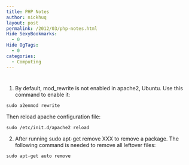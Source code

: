 ```yaml
---
title: PHP Notes
author: nickhuq
layout: post
permalink: /2012/03/php-notes.html
Hide SexyBookmarks:
  - 0
Hide OgTags:
  - 0
categories:
  - Computing
---
```

# 

1.  By default, mod_rewrite is not enabled in apache2, Ubuntu. Use this command to enable it:

`sudo a2enmod rewrite`

Then reload apache configuration file:

`sudo /etc/init.d/apache2 reload`

2. After running sudo apt-get remove XXX to remove a package. The following command is needed to remove all leftover files:

`sudo apt-get auto remove`

 